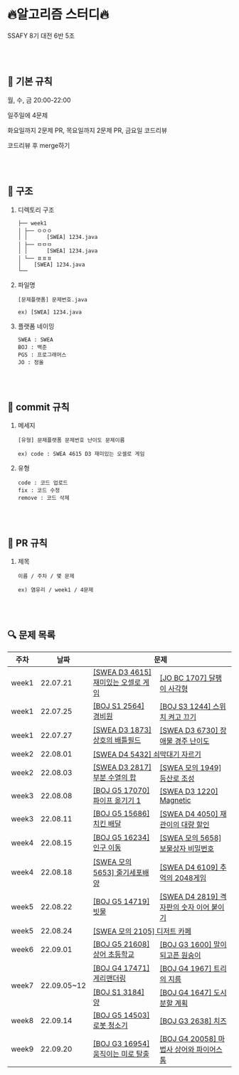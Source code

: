 # 🔥알고리즘 스터디🔥

SSAFY 8기 대전 6반 5조    

<br><br>

## 📌 기본 규칙

월, 수, 금 20:00-22:00  

일주일에 4문제  

화요일까지 2문제 PR, 목요일까지 2문제 PR, 금요일 코드리뷰  

코드리뷰 후 merge하기

<br><br>

## 📁 구조

1. 디렉토리 구조
	```
	├── week1
	│ ├── ㅇㅇㅇ 
	│ │ 	 [SWEA] 1234.java
	│ ├── ㅁㅁㅁ
	│ │ 	 [SWEA] 1234.java
	│ └── ㅍㅍㅍ
	│	 [SWEA] 1234.java
	└── 
	```  

2. 파일명
	```
	[문제플랫폼] 문제번호.java
  
	ex) [SWEA] 1234.java
	```  

3. 플랫폼 네이밍
	```
	SWEA : SWEA
	BOJ : 백준
	PGS : 프로그래머스
	JO : 정올
	```

<br><br>

## 📝 commit 규칙

1. 메세지
	```
	[유형] 문제플랫폼 문제번호 난이도 문제이름
  
	ex) code : SWEA 4615 D3 재미있는 오셀로 게임
	```  
	
2. 유형
	```
	code : 코드 업로드
	fix : 코드 수정
	remove : 코드 삭제
	```
  
<br><br>

## 📢 PR 규칙

1. 제목  

	 ```
	 이름 / 주차 / 몇 문제
   
	 ex) 염유리 / week1 / 4문제
	 ```  
	 
<br><br>

## 🔍 문제 목록

<table>
	<thead>
		<tr>
			<th>주차</th>
			<th>날짜</th>
			<th colspan="2">문제</th>
		</tr>
	</thead>
	<tbody>
		<tr>
			<td>week1</td>
			<td>22.07.21</td>
			<td><a href="https://swexpertacademy.com/main/code/problem/problemDetail.do?contestProbId=AWQmA4uK8ygDFAXj">[SWEA D3 4615] 재미있는 오셀로 게임</a></td>
			<td><a href="http://www.jungol.co.kr/bbs/board.php?bo_table=pbank&wr_id=980&sca=99&sfl=wr_subject&stx=%EB%8B%AC%ED%8C%BD%EC%9D%B4">[JO BC 1707] 달팽이 사각형</a></td>
		</tr>
		<tr>
			<td>week1</td>
			<td>22.07.25</td>
			<td><a href="https://www.acmicpc.net/problem/2564">[BOJ S1 2564] 경비원</a></td>
			<td><a href="https://www.acmicpc.net/problem/1244">[BOJ S3 1244] 스위치 켜고 끄기</a></td>
		</tr>
		<tr>
			<td>week1</td>
			<td>22.07.27</td>
			<td><a href="https://swexpertacademy.com/main/code/problem/problemDetail.do?contestProbId=AV5LyE7KD2ADFAXc">[SWEA D3 1873] 상호의 배틀필드</a></td>
			<td><a href="https://swexpertacademy.com/main/code/problem/problemDetail.do?contestProbId=AWefy5x65PoDFAUh#none">[SWEA D3 6730] 장애물 경주 난이도</a></td>
		</tr>
		<tr>
			<td>week2</td>
			<td>22.08.01</td>
			<td colspan="2"><a href="https://swexpertacademy.com/main/code/problem/problemDetail.do?contestProbId=AWVl47b6DGMDFAXm">[SWEA D4 5432] 쇠막대기 자르기</a></td>
		</tr>
		<tr>
			<td>week2</td>
			<td>22.08.03</td>
			<td><a href="https://swexpertacademy.com/main/code/problem/problemDetail.do?contestProbId=AV7IzvG6EksDFAXB">[SWEA D3 2817] 부분 수열의 합</a></td>
			<td><a href="https://swexpertacademy.com/main/code/problem/problemDetail.do?contestProbId=AV5PoOKKAPIDFAUq">[SWEA 모의 1949] 등산로 조성</a></td>
		</tr>
		<tr>
			<td>week3</td>
			<td>22.08.08</td>
			<td><a href="https://www.acmicpc.net/problem/17070">[BOJ G5 17070] 파이프 옮기기 1</a></td>
			<td><a href="https://swexpertacademy.com/main/code/problem/problemDetail.do?contestProbId=AV14hwZqABsCFAYD">[SWEA D3 1220] Magnetic</a></td>
		</tr>
		<tr>
			<td>week3</td>
			<td>22.08.11</td>
			<td><a href="https://www.acmicpc.net/problem/15686">[BOJ G5 15686] 치킨 배달</a></td>
			<td><a href="https://swexpertacademy.com/main/code/problem/problemDetail.do?contestProbId=AWIseXoKEUcDFAWN">[SWEA D4 4050] 재관이의 대량 할인</a></td>
		</tr>
		<tr>
			<td>week4</td>
			<td>22.08.15</td>
			<td><a href="https://www.acmicpc.net/problem/16234">[BOJ G5 16234] 인구 이동</a></td>
			<td><a href="https://swexpertacademy.com/main/code/problem/problemDetail.do?contestProbId=AWXRUN9KfZ8DFAUo">[SWEA 모의 5658] 보물상자 비밀번호</a></td>
		</tr>
		<tr>
			<td>week4</td>
			<td>22.08.18</td>
			<td><a href="https://swexpertacademy.com/main/code/problem/problemDetail.do?contestProbId=AWXRJ8EKe48DFAUo">[SWEA 모의 5653] 줄기세포배양</a></td>
			<td><a href="https://swexpertacademy.com/main/code/problem/problemDetail.do?contestProbId=AWbrg9uabZsDFAWQ">[SWEA D4 6109] 추억의 2048게임</a></td>
		</tr>
		<tr>
			<td>week5</td>
			<td>22.08.22</td>
			<td><a href="https://www.acmicpc.net/problem/14719">[BOJ G5 14719] 빗물</a></td>
			<td><a href="https://swexpertacademy.com/main/code/problem/problemDetail.do?contestProbId=AV7I5fgqEogDFAXB">[SWEA D4 2819] 격자판의 숫자 이어 붙이기</a></td>
		</tr>
		<tr>
			<td>week5</td>
			<td>22.08.24</td>
			<td colspan="2"><a href="https://swexpertacademy.com/main/code/problem/problemDetail.do?contestProbId=AV5VwAr6APYDFAWu">[SWEA 모의 2105] 디저트 카페</a></td>
		</tr>
		<tr>
			<td>week6</td>
			<td>22.09.01</td>
			<td><a href="https://www.acmicpc.net/problem/21608">[BOJ G5 21608] 상어 초등학교</a></td>
			<td><a href="https://www.acmicpc.net/problem/1600">[BOJ G3 1600] 말이 되고픈 원숭이</a></td>
		</tr>
		<tr>
			<td rowspan="2">week7</td>
			<td rowspan="2">22.09.05~12</td>
			<td><a href="https://www.acmicpc.net/problem/17471">[BOJ G4 17471] 게리맨더링</a></td>
			<td><a href="https://www.acmicpc.net/problem/1967">[BOJ G4 1967] 트리의 지름</a></td>
		</tr>
		<tr>
			<td><a href="https://www.acmicpc.net/problem/3184">[BOJ S1 3184] 양</a></td>
			<td><a href="https://www.acmicpc.net/problem/1647">[BOJ G4 1647] 도시 분할 계획</a></td>
		</tr>
		<tr>
			<td>week8</td>
			<td>22.09.14</td>
			<td><a href="https://www.acmicpc.net/problem/14503">[BOJ G5 14503] 로봇 청소기</a></td>
			<td><a href="https://www.acmicpc.net/problem/2638">[BOJ G3 2638] 치즈</a></td>
		</tr>
		<tr>
			<td>week9</td>
			<td>22.09.20</td>
			<td><a href="https://www.acmicpc.net/problem/16954">[BOJ G3 16954] 움직이는 미로 탈출</a></td>
			<td><a href="https://www.acmicpc.net/problem/20058">[BOJ G4 20058] 마법사 상어와 파이어스톰</a></td>
		</tr>
	</tbody>
</table>
